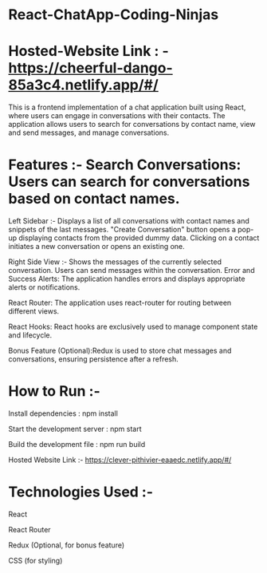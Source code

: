 # React-ChatApp-Coding-Ninjas

# Hosted-Website Link : - https://cheerful-dango-85a3c4.netlify.app/#/

This is a frontend implementation of a chat application built using React, where users can engage in conversations with their contacts. The application allows users to search for conversations by contact name, view and send messages, and manage conversations.

# Features :- Search Conversations: Users can search for conversations based on contact names.

Left Sidebar :- Displays a list of all conversations with contact names and snippets of the last messages. "Create Conversation" button opens a pop-up displaying contacts from the provided dummy data. Clicking on a contact initiates a new conversation or opens an existing one.

Right Side View :- Shows the messages of the currently selected conversation. Users can send messages within the conversation. Error and Success Alerts: The application handles errors and displays appropriate alerts or notifications.

React Router: The application uses react-router for routing between different views.

React Hooks: React hooks are exclusively used to manage component state and lifecycle.

Bonus Feature (Optional):Redux is used to store chat messages and conversations, ensuring persistence after a refresh.

# How to Run :-

Install dependencies : npm install

Start the development server : npm start

Build the development file : npm run build

Hosted Website Link :- https://clever-pithivier-eaaedc.netlify.app/#/

# Technologies Used :-

React

React Router

Redux (Optional, for bonus feature)

CSS (for styling)





